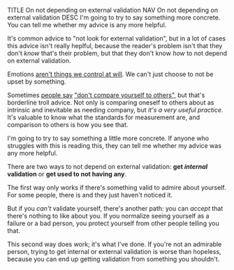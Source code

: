 TITLE On not depending on external validation
NAV On not depending on external validation
DESC I'm going to try to say something more concrete. You can tell me whether my advice is any more helpful.

It's common advice to "not look for external validation", but in a lot of cases this advice isn't really heplful, because the reader's problem isn't that they don't *know* that's their problem, but that they don't know *how* to not depend on external validation.

Emotions [aren't things we control at will](/argument/worrying). We can't just choose to not be upset by something.

Sometimes <a rel="nofollow" href="https://www.wikihow.com/Stop-Comparing-Yourself-to-Others">people say</a> <a rel="nofollow" href="https://tinybuddha.com/blog/13-things-instead-comparing-others/">"don't compare yourself to others"</a>, but that's borderline troll advice. Not only is comparing oneself to others about as intrinsic and inevitable as needing company, but *it's a very useful practice*. It's valuable to know what the standards for measurement are, and comparison to others is how you see that.

I'm going to try to say something a little more concrete. If anyone who struggles with this is reading this, they can tell me whether my advice was any more helpful.

There are two ways to not depend on external validation: **get *internal* validation** or **get used to not having any**.

The first way only works if there's something valid to admire about yourself. For some people, there is and they just haven't noticed it.

But if you *can't* validate yourself, there's another path: you can *accept* that there's nothing to like about you. If you normalize seeing yourself as a failure or a bad person, you protect yourself from other people telling you that.

This second way does work; it's what I've done. If you're not an admirable person, trying to get internal or external validation is worse than hopeless, because you can end up getting validation from something you shouldn't.

